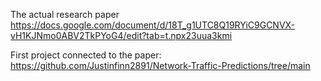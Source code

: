 The actual research paper
https://docs.google.com/document/d/18T_g1UTC8Q19RYiC9GCNVX-vH1KJNmo0ABV2TkPYoG4/edit?tab=t.npx23uua3kmi

First project connected to the paper: 
https://github.com/Justinfinn2891/Network-Traffic-Predictions/tree/main
